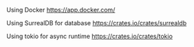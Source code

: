 Using Docker
https://app.docker.com/

Using SurrealDB for database
https://crates.io/crates/surrealdb

Using tokio for async runtime
https://crates.io/crates/tokio